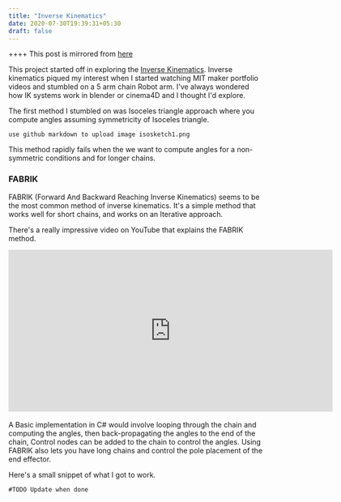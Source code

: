 ```yaml
---
title: "Inverse Kinematics"
date: 2020-07-30T19:39:31+05:30
draft: false
---
```


++++ This post is mirrored from [here](https://vonneumannscientia.pythonanywhere.com/post/25/)

This project started off in exploring the [Inverse Kinematics](https://en.wikipedia.org/wiki/Inverse_kinematics). Inverse kinematics piqued my interest when I started watching MIT maker portfolio videos and stumbled on a 5 arm chain Robot arm. I've always wondered how IK systems work in blender or cinema4D and I thought I'd explore.

The first method I stumbled on was Isoceles triangle approach where you compute angles assuming symmetricity of Isoceles triangle.

```use github markdown to upload image isosketch1.png```

This method rapidly fails when the we want to compute angles for a non-symmetric conditions and for longer chains.

### FABRIK

FABRIK (Forward And Backward Reaching Inverse Kinematics) seems to be the most common method of inverse kinematics. It's a simple method that works well for short chains, and works on an Iterative approach.

There's a really impressive video on YouTube that explains the FABRIK method.
<iframe width="640" height="320" src="https://www.youtube.com/embed/UNoX65PRehA" title="YouTube video player" frameborder="0" allow="accelerometer; autoplay; clipboard-write; encrypted-media; gyroscope; picture-in-picture" allowfullscreen></iframe>

<br>
<br>
A Basic implementation in C# would involve looping through the chain and computing the angles, then back-propagating the angles to the end of the chain, Control nodes can be added to the chain to control the angles.
Using FABRIK also lets you have long chains and control the pole placement of the end effector.

Here's a small snippet of what I got to work.


```#TODO Update when done```